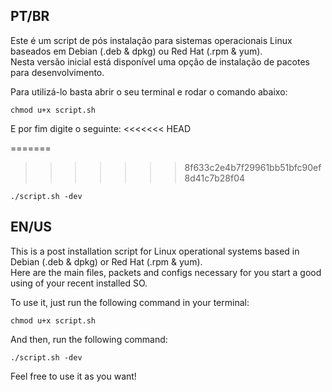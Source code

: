 PT/BR
---
Este é um script de pós instalação para sistemas operacionais Linux baseados em Debian (.deb & dpkg) ou Red Hat (.rpm & yum).<br/>
Nesta versão inicial está disponível uma opção de instalação de pacotes para desenvolvimento.

Para utilizá-lo basta abrir o seu terminal e rodar o comando abaixo:
```
chmod u+x script.sh
```
E por fim digite o seguinte:
<<<<<<< HEAD

=======
>>>>>>> 8f633c2e4b7f29961bb51bfc90ef8d41c7b28f04
```
./script.sh -dev
```


EN/US
---
This is a post installation script for Linux operational systems based in Debian (.deb & dpkg) or Red Hat (.rpm & yum).<br/>
Here are the main files, packets and configs necessary for you start a good using of your recent installed SO.

To use it, just run the following command in your terminal:
```
chmod u+x script.sh
```

And then, run the following command:
```
./script.sh -dev
```

Feel free to use it as you want!
